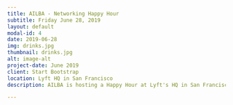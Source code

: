 ```yaml
---
title: AILBA - Networking Happy Hour
subtitle: Friday June 28, 2019
layout: default
modal-id: 4
date: 2019-06-28
img: drinks.jpg
thumbnail: drinks.jpg
alt: image-alt
project-date: June 2019
client: Start Bootstrap
location: Lyft HQ in San Francisco
description: AILBA is hosting a Happy Hour at Lyft's HQ in San Francisco. Our AILBA Happy Hour will be a casual get together to meet international lawyers in the Bay Area and learn about our organization. Wine and snacks will be provided.

---
```

